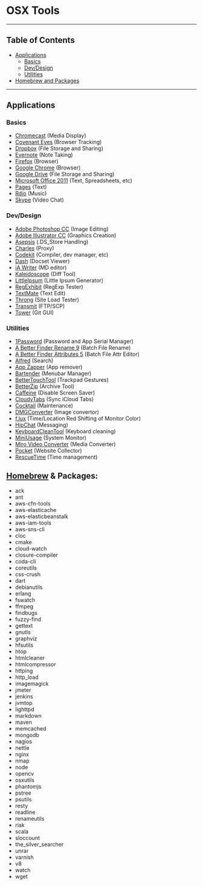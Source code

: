 # OSX Tools

---

## Table of Contents
* [Applications](#applications)
	* [Basics](#basics)
	* [Dev/Design](#devdesign)
	* [Utilities](#utilities)
* [Homebrew and Packages](#homebrew--packages)

---
 
## Applications

### Basics
- [Chromecast](https://cast.google.com/chromecast/setup/) (Media Display)
- [Covenant Eyes](http://www.covenanteyes.com/) (Browser Tracking)
- [Dropbox](https://www.dropbox.com/) (File Storage and Sharing)
- [Evernote](http://evernote.com/) (Note Taking)
- [Firefox](http://www.mozilla.org/en-US/firefox/new/) (Browser)
- [Google Chrome](https://www.google.com/intl/en/chrome/browser/) (Browser)
- [Google Drive](https://tools.google.com/dlpage/drive/?hl=en) (File Storage and Sharing)
- [Microsoft Office 2011](http://www.microsoft.com/mac) (Text, Spreadsheets, etc)
- [Pages](http://www.apple.com/mac/pages/) (Text)
- [Rdio](http://www.rdio.com/) (Music)
- [Skype](http://www.skype.com/en/download-skype/skype-for-computer/) (Video Chat)

### Dev/Design
- [Adobe Photoshop CC](http://www.adobe.com/downloads.html) (Image Editing)
- [Adobe Illustrator CC](http://www.adobe.com/downloads.html) (Graphics Creation)
- [Asepsis](http://asepsis.binaryage.com/) (.DS_Store Handling)
- [Charles](http://www.charlesproxy.com/download/) (Proxy)
- [Codekit](https://incident57.com/codekit/) (Compiler, dev manager, etc)
- [Dash](http://kapeli.com/dash) (Docset Viewer)
- [iA Writer](http://www.iawriter.com/mac/) (MD editor)
- [Kaleidoscope](http://www.kaleidoscopeapp.com/) (Diff Tool)
- [LittleIpsum](http://littleipsum.com/) (Little Ipsum Generator)
- [RegExhibit](https://www.macupdate.com/app/mac/25327/regexhibit) (RegExp Tester)
- [TextMate](http://macromates.com/download) (Text Edit)
- [Throng](https://itunes.apple.com/us/app/throng/id703439029?mt=12) (Site Load Tester)
- [Transmit](https://panic.com/transmit/) (FTP/SCP)
- [Tower](http://www.git-tower.com/) (Git GUI)

### Utilities
- [1Password](https://agilebits.com/onepassword/mac) (Password and App Serial Manager)
- [A Better Finder Rename 9](http://www.publicspace.net/ABetterFinderRename/) (Batch File Rename)
- [A Better Finder Attributes 5](http://www.publicspace.net/ABetterFinderAttributes/index.html) (Batch File Attr Editor)
- [Alfred](http://www.alfredapp.com/) (Search)
- [App Zapper](http://www.appzapper.com/) (App remover)
- [Bartender](http://www.macbartender.com/) (Menubar Manager)
- [BetterTouchTool](http://www.boastr.net/) (Trackpad Gestures)
- [BetterZip](http://macitbetter.com/) (Archive Tool)
- [Caffeine](http://caffeine.en.softonic.com/mac) (Disable Screen Saver)
- [CloudyTabs](https://github.com/josh-/CloudyTabs) (Sync iCloud Tabs)
- [Cocktail](http://www.maintain.se/cocktail/) (Maintenance)
- [DMGConverter](http://sunsky3s.s41.xrea.com/dmgconverter/) (Image convertor)
- [f.lux](http://justgetflux.com/) (Time/Location Red Shifting of Monitor Color)
- [HipChat](https://www.hipchat.com/) (Messaging)
- [KeyboardCleanTool](http://blog.boastr.net/keyboardcleantool/) (Keyboard cleaning)
- [MiniUsage](https://itunes.apple.com/us/app/miniusage/id416285394?mt=12) (System Monitor) 
- [Miro Video Converter](http://www.mirovideoconverter.com/) (Media Converter)
- [Pocket](http://getpocket.com/) (Website Collector)
- [RescueTime](https://www.rescuetime.com/) (Time management)

## [Homebrew](http://brew.sh/) & Packages:
- ack
- ant
- aws-cfn-tools
- aws-elasticache
- aws-elasticbeanstalk
- aws-iam-tools
- aws-sns-cli
- cloc
- cmake
- cloud-watch
- closure-compiler
- coda-cli
- coreutils
- css-crush
- dart
- debianutils
- erlang
- fswatch
- ffmpeg
- findbugs
- fuzzy-find
- gettext
- gnutls
- graphviz
- hfsutils
- htop
- htmlcleaner
- htmlcompressor
- httping
- http_load
- imagemagick
- jmeter
- jenkins
- jvmtop
- lighttpd
- markdown
- maven
- memcached
- mongodb
- nagios
- nettle
- nginx
- nmap
- node
- opencv
- osxutils
- phantomjs
- pstree
- psutils
- resty
- readline
- renameutils
- riak
- scala
- sloccount
- the_silver_searcher
- unrar
- varnish
- v8
- watch
- wget

